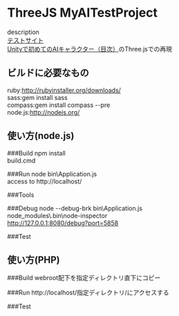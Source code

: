 ThreeJS MyAITestProject
======================
description  
[テストサイト](http://tunajp.github.io/threejs_ai/webroot/)  
[Unityで初めてのAIキャラクター（目次）](http://gamesonytablet.blogspot.jp/2013/01/unityai.html)のThree.jsでの再現

ビルドに必要なもの
-----
ruby:http://rubyinstaller.org/downloads/  
sass:gem install sass  
compass:gem install compass --pre  
node.js:http://nodejs.org/  

使い方(node.js)
-----

###Build
npm install  
build.cmd  

###Run
node bin\Application.js  
access to http://localhost/

###Tools

###Debug
node --debug-brk bin\\Application.js  
node\_modules\\.bin\\node-inspector  
http://127.0.0.1:8080/debug?port=5858  

###Test


使い方(PHP)
-----

###Build
webroot配下を指定ディレクトリ直下にコピー  

###Run
http://localhost/指定ディレクトリ/にアクセスする

###Test


